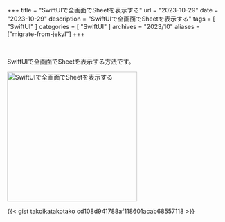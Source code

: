 +++
title = "SwiftUIで全画面でSheetを表示する"
url = "2023-10-29"
date = "2023-10-29"
description = "SwiftUIで全画面でSheetを表示する"
tags = [
  "SwiftUI"
]
categories = [
  "SwiftUI"
]
archives = "2023/10"
aliases = ["migrate-from-jekyl"]
+++

<br>

SwiftUIで全画面でSheetを表示する方法です。

<img src="1.png" width="300px" alt="SwiftUIで全画面でSheetを表示する">

{{< gist takoikatakotako cd108d941788af118601acab68557118 >}}
